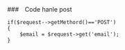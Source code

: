 ###　Code
hanle post
```
if($request-->getMethord()=='POST')
{
    $email = $request->get('email');
}
```

